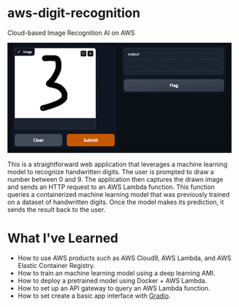 # aws-digit-recognition
Cloud-based Image Recognition AI on AWS

<p align="center">
  <img src="src/demo.gif" alt="Demo GIF" width="600"/>
</p>

This is a straightforward web application that leverages a machine learning model to recognize handwritten digits. The user is prompted to draw a number between 0 and 9. The application then captures the drawn image and sends an HTTP request to an AWS Lambda function. This function queries a containerized machine learning model that was previously trained on a dataset of handwritten digits. Once the model makes its prediction, it sends the result back to the user.

# What I've Learned
* How to use AWS products such as AWS Cloud9, AWS Lambda, and AWS Elastic Container Registry.
* How to train an machine learning model using a deep learning AMI.
* How to deploy a pretrained model using Docker + AWS Lambda.
* How to set up an API gateway to query an AWS Lambda function.
* How to set create a basic app interface with [Gradio](https://gradio.app/).
